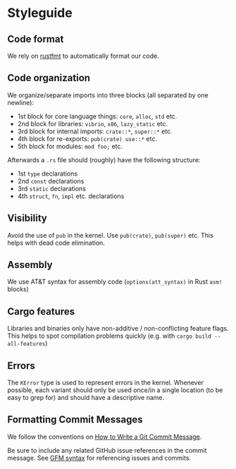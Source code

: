 # Styleguide

## Code format

We rely on [rustfmt](https://github.com/rust-lang/rustfmt) to automatically format our code.

## Code organization

We organize/separate imports into three blocks (all separated by one newline):

- 1st block for core language things: `core`, `alloc`, `std` etc.
- 2nd block for libraries: `vibrio`, `x86`, `lazy_static` etc.
- 3rd block for internal imports: `crate::*`, `super::*` etc.
- 4th block for re-exports: `pub(crate) use::*` etc.
- 5th block for modules: `mod foo;` etc.

Afterwards a `.rs` file should (roughly) have the following structure:

- 1st `type` declarations
- 2nd `const` declarations
- 3rd `static` declarations
- 4th `struct`, `fn`, `impl` etc. declarations

## Visibility

Avoid the use of `pub` in the kernel. Use `pub(crate)`, `pub(super)` etc. This
helps with dead code elimination.

## Assembly

We use AT&T syntax for assembly code (`options(att_syntax)` in Rust `asm!`
blocks)

## Cargo features

Libraries and binaries only have non-additive / non-conflicting feature flags.
This helps to spot compilation problems quickly (e.g. with `cargo build
--all-features`)

## Errors

The `KError` type is used to represent errors in the kernel. Whenever possible,
each variant should only be used once/in a single location (to be easy to grep
for) and should have a descriptive name.

## Formatting Commit Messages

We follow the conventions on [How to Write a Git Commit
Message](http://chris.beams.io/posts/git-commit/).

Be sure to include any related GitHub issue references in the commit message.
See [GFM
syntax](https://guides.github.com/features/mastering-markdown/#GitHub-flavored-markdown)
for referencing issues and commits.
